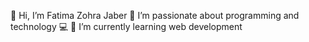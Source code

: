 👋 Hi, I’m Fatima Zohra Jaber
👀 I’m passionate about programming and technology 💻
🌱 I’m currently learning web development
